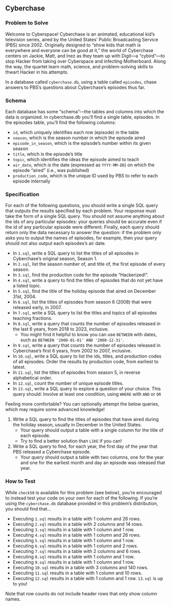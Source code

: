 ## Cyberchase
### Problem to Solve
Welcome to Cyberspace! Cyberchase is an animated, educational kid’s television series, aired by the United States’ Public Broadcasting Service (PBS) since 2002. Originally designed to “show kids that math is everywhere and everyone can be good at it,” the world of Cyberchase centers on Jackie, Matt, and Inez as they team up with Digit—a “cybird”—to stop Hacker from taking over Cyberspace and infecting Motherboard. Along the way, the quartet learn math, science, and problem-solving skills to thwart Hacker in his attempts.

In a database called `cyberchase.db`, using a table called `episodes`, chase answers to PBS’s questions about Cyberchase’s episodes thus far.

### Schema
Each database has some “schema”—the tables and columns into which the data is organized. In cyberchase.db you’ll find a single table, episodes. In the episodes table, you’ll find the following columns:

- `id`, which uniquely identifies each row (episode) in the table
- `season`, which is the season number in which the episode aired
- `episode_in_season`, which is the episode’s number within its given season
- `title`, which is the episode’s title
- `topic`, which identifies the ideas the episode aimed to teach
- `air_date`, which is the date (expressed as `YYYY-MM-DD`) on which the episode “aired” (i.e., was published)
- `production_code`, which is the unique ID used by PBS to refer to each episode internally

### Specification
For each of the following questions, you should write a single SQL query that outputs the results specified by each problem. Your response must take the form of a single SQL query. You should not assume anything about the ids of any particular episodes: your queries should be accurate even if the id of any particular episode were different. Finally, each query should return only the data necessary to answer the question: if the problem only asks you to output the names of episodes, for example, then your query should not also output each episodes’s air date.

- In `1.sql`, write a SQL query to list the titles of all episodes in Cyberchase’s original season, Season 1.  
- In `2.sql`, list the season number of, and title of, the first episode of every season.
- In `3.sql`, find the production code for the episode “Hackerized!”.
- In `4.sql`, write a query to find the titles of episodes that do not yet have a listed topic.
- In `5.sql`, find the title of the holiday episode that aired on December 31st, 2004.
- In `6.sql`, list the titles of episodes from season 6 (2008) that were released early, in 2007.
- In `7.sql`, write a SQL query to list the titles and topics of all episodes teaching fractions.
- In `8.sql`, write a query that counts the number of episodes released in the last 6 years, from 2018 to 2023, inclusive.
    - You might find it helpful to know you can use `BETWEEN` with dates, such as `BETWEEN '2000-01-01' AND '2000-12-31'`.
- In `9.sql`, write a query that counts the number of episodes released in Cyberchase’s first 6 years, from 2002 to 2007, inclusive.
- In `10.sql`, write a SQL query to list the ids, titles, and production codes of all episodes. Order the results by production code, from earliest to latest.
- In `11.sql`, list the titles of episodes from season 5, in reverse alphabetical order.
- In `12.sql`, count the number of unique episode titles.
- In `13.sql`, write a SQL query to explore a question of your choice. This query should:
Involve at least one condition, using `WHERE` with `AND` or `OR`

Feeling more comfortable?
You can optionally attempt the below queries, which may require some advanced knowledge!  
1. Write a SQL query to find the titles of episodes that have aired during the holiday season, usually in December in the United States.  
    - Your query should output a table with a single column for the title of each episode.  
    - Try to find a better solution than `LIKE` if you can!  
2. Write a SQL query to find, for each year, the first day of the year that PBS released a Cyberchase episode.  
    - Your query should output a table with two columns, one for the year and one for the earliest month and day an episode was released that year.
  
### How to Test
While `check50` is available for this problem (see below), you’re encouraged to instead test your code on your own for each of the following. If you’re using the `cyberchase.db` database provided in this problem’s distribution, you should find that…

- Executing `1.sql` results in a table with 1 column and 26 rows.
- Executing `2.sql` results in a table with 2 columns and 14 rows.
- Executing `3.sql` results in a table with 1 column and 1 row.
- Executing `4.sql` results in a table with 1 column and 26 rows.
- Executing `5.sql` results in a table with 1 column and 1 row.
- Executing `6.sql` results in a table with 1 column and 2 rows.
- Executing `7.sql` results in a table with 2 columns and 6 rows.
- Executing `8.sql` results in a table with 1 column and 1 row.
- Executing `9.sql` results in a table with 1 column and 1 row.
- Executing `10.sql` results in a table with 3 columns and 140 rows.
- Executing `11.sql` results in a table with 1 column and 10 rows.
- Executing `12.sql` results in a table with 1 column and 1 row.
`13.sql` is up to you!

Note that row counts do not include header rows that only show column names.

